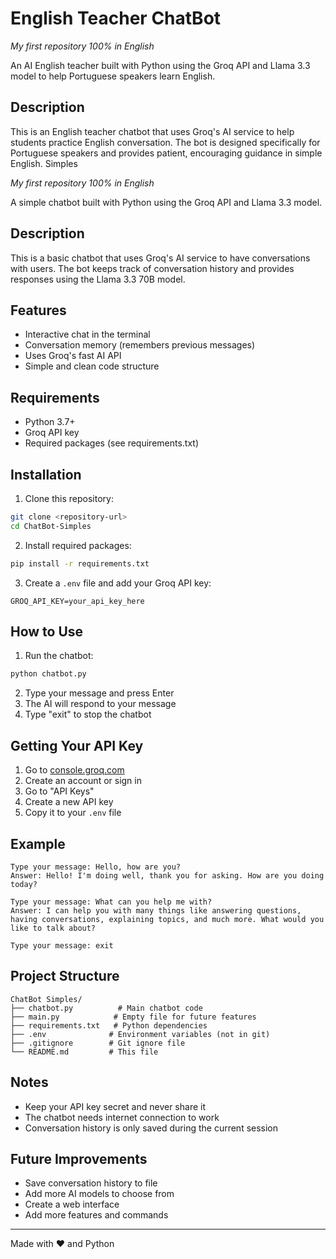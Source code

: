 # English Teacher ChatBot

_My first repository 100% in English_

An AI English teacher built with Python using the Groq API and Llama 3.3 model to help Portuguese speakers learn English.

## Description

This is an English teacher chatbot that uses Groq's AI service to help students practice English conversation. The bot is designed specifically for Portuguese speakers and provides patient, encouraging guidance in simple English. Simples

_My first repository 100% in English_

A simple chatbot built with Python using the Groq API and Llama 3.3 model.

## Description

This is a basic chatbot that uses Groq's AI service to have conversations with users. The bot keeps track of conversation history and provides responses using the Llama 3.3 70B model.

## Features

- Interactive chat in the terminal
- Conversation memory (remembers previous messages)
- Uses Groq's fast AI API
- Simple and clean code structure

## Requirements

- Python 3.7+
- Groq API key
- Required packages (see requirements.txt)

## Installation

1. Clone this repository:

```bash
git clone <repository-url>
cd ChatBot-Simples
```

2. Install required packages:

```bash
pip install -r requirements.txt
```

3. Create a `.env` file and add your Groq API key:

```
GROQ_API_KEY=your_api_key_here
```

## How to Use

1. Run the chatbot:

```bash
python chatbot.py
```

2. Type your message and press Enter
3. The AI will respond to your message
4. Type "exit" to stop the chatbot

## Getting Your API Key

1. Go to [console.groq.com](https://console.groq.com)
2. Create an account or sign in
3. Go to "API Keys"
4. Create a new API key
5. Copy it to your `.env` file

## Example

```
Type your message: Hello, how are you?
Answer: Hello! I'm doing well, thank you for asking. How are you doing today?

Type your message: What can you help me with?
Answer: I can help you with many things like answering questions, having conversations, explaining topics, and much more. What would you like to talk about?

Type your message: exit
```

## Project Structure

```
ChatBot Simples/
├── chatbot.py          # Main chatbot code
├── main.py            # Empty file for future features
├── requirements.txt   # Python dependencies
├── .env              # Environment variables (not in git)
├── .gitignore        # Git ignore file
└── README.md         # This file
```

## Notes

- Keep your API key secret and never share it
- The chatbot needs internet connection to work
- Conversation history is only saved during the current session

## Future Improvements

- Save conversation history to file
- Add more AI models to choose from
- Create a web interface
- Add more features and commands

---

Made with ❤️ and Python
